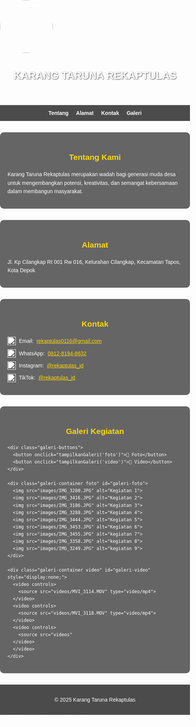 <!DOCTYPE html>
<html lang="id">
<head>
  <meta charset="UTF-8" />
  <meta name="viewport" content="width=device-width, initial-scale=1.0" />
  <title>Karang Taruna Rekaptulas</title>
  <style>
    /* ====== GAYA DASAR ====== */
    body {
      font-family: Tahoma, sans-serif;
      margin: 0;
      padding: 0;
      line-height: 1.6;
      color: #fff;
      background-image: url('images/IMG_20250902_142459[2].jpg');
      background-size: cover;
      background-position: center;
      background-attachment: fixed;
    }

    /* ====== HEADER ====== */
    header {
      display: flex;
      flex-direction: column;
      align-items: center;
      justify-content: center;
      background: rgba(0, 0, 0, 0.6);
      color: #fff;
      padding: 1.5rem 0;
    }

    .logo-container {
      width: 140px;
      height: 140px;
      overflow: hidden;
      border-radius: 50%;
      background: rgba(255,255,255,0.1);
      display: flex;
      justify-content: center;
      align-items: center;
      margin-bottom: 10px;
    }

    .logo {
      width: 100%;
      height: 100%;
      object-fit: cover;
    }

    h1 {
      text-align: center;
      font-size: 1.7rem;
      text-shadow: 1px 1px 3px rgba(0,0,0,0.7);
    }

    /* ====== NAVIGASI ====== */
    nav {
      display: flex;
      justify-content: center;
      background: rgba(0, 0, 0, 0.7);
      padding: 10px 0;
      gap: 20px;
      flex-wrap: wrap;
    }

    nav a {
      color: #fff;
      text-decoration: none;
      font-weight: bold;
      transition: color 0.3s;
    }

    nav a:hover {
      color: #ffd700;
    }

    /* ====== SECTION ====== */
    section {
      background: rgba(0, 0, 0, 0.6);
      margin: 30px auto;
      padding: 20px;
      max-width: 900px;
      border-radius: 10px;
      box-shadow: 0 0 10px rgba(255,255,255,0.2);
    }

    section h2 {
      text-align: center;
      color: #ffd700;
    }

    /* ====== GALERI ====== */
    .galeri-buttons {
      text-align: center;
      margin-bottom: 20px;
    }

    .galeri-buttons button {
      background: #ffd700;
      color: #000;
      border: none;
      padding: 10px 20px;
      margin: 0 10px;
      border-radius: 5px;
      font-weight: bold;
      cursor: pointer;
      transition: background 0.3s;
    }

    .galeri-buttons button:hover {
      background: #e0b800;
    }

    .galeri-container {
      display: grid;
      grid-template-columns: repeat(auto-fit, minmax(200px, 1fr));
      gap: 15px;
      justify-items: center;
    }

    .galeri-container img, .galeri-container video {
      width: 100%;
      height: 200px;
      border-radius: 10px;
      object-fit: cover;
      cursor: pointer;
      transition: transform 0.3s;
    }

    .galeri-container img:hover, .galeri-container video:hover {
      transform: scale(1.05);
    }

    /* ====== LIGHTBOX ====== */
    .lightbox {
      display: none;
      position: fixed;
      z-index: 999;
      left: 0;
      top: 0;
      width: 100%;
      height: 100%;
      background: rgba(0,0,0,0.9);
      justify-content: center;
      align-items: center;
    }

    .lightbox-content {
      max-width: 80%;
      max-height: 80%;
      border-radius: 10px;
    }

    .close {
      position: absolute;
      top: 20px;
      right: 40px;
      color: #fff;
      font-size: 40px;
      cursor: pointer;
    }

    /* ====== KONTAK ====== */
    #kontak ul {
      list-style: none;
      padding: 0;
    }

    #kontak li {
      margin-bottom: 10px;
      display: flex;
      align-items: center;
      gap: 8px;
    }

    .icon-sosmed {
      width: 22px;
      height: 22px;
      vertical-align: middle;
      filter: brightness(0) invert(1);
      transition: transform 0.2s, filter 0.3s;
    }

    .icon-sosmed:hover {
      transform: scale(1.1);
      filter: brightness(1) invert(0.2);
    }

    /* ====== FOOTER ====== */
    footer {
      text-align: center;
      padding: 15px;
      background: rgba(0, 0, 0, 0.7);
      color: #fff;
      margin-top: 20px;
    }

    a {
      color: #ffd700;
    }

    a:hover {
      text-decoration: underline;
    }

    /* RESPONSIVE */
    @media (max-width: 768px) {
      header {
        padding: 1rem;
      }
      .logo-container {
        width: 110px;
        height: 110px;
      }
      h1 {
        font-size: 1.3rem;
      }
    }
  </style>
</head>
<body>
  <header>
    <div class="logo-container">
      <img src="images/IMG_20250902_142459[2].jpg" alt="Logo Karang Taruna" class="logo" />
    </div>
    <h1>KARANG TARUNA REKAPTULAS</h1>
  </header>

  <nav>
    <a href="#tentang">Tentang</a>
    <a href="#alamat">Alamat</a>
    <a href="#kontak">Kontak</a>
    <a href="#galeri">Galeri</a>
  </nav>

  <section id="tentang">
    <h2>Tentang Kami</h2>
    <p>
      Karang Taruna Rekaptulas merupakan wadah bagi generasi muda desa untuk
      mengembangkan potensi, kreativitas, dan semangat kebersamaan dalam membangun masyarakat.
    </p>
  </section>

  <section id="alamat">
    <h2>Alamat</h2>
    <p>Jl. Kp Cilangkap Rt 001 Rw 016, Kelurahan Cilangkap, Kecamatan Tapos, Kota Depok</p>
  </section>

  <section id="kontak">
    <h2>Kontak</h2>
    <ul>
      <li>
        <img src="icons/email.png" class="icon-sosmed" alt="Email">
        Email: <a href="mailto:rekaptulas0116@gmail.com">rekaptulas0116@gmail.com</a>
      </li>
      <li>
        <img src="icons/whatsapp.png" class="icon-sosmed" alt="WhatsApp">
        WhatsApp: <a href="https://wa.me/6281281948632" target="_blank">0812-8194-8632</a>
      </li>
      <li>
        <img src="icons/instagram.png" class="icon-sosmed" alt="Instagram">
        Instagram: <a href="https://instagram.com/rekaptulas_id" target="_blank">@rekaptulas_id</a>
      </li>
      <li>
        <img src="icons/tiktok.png" class="icon-sosmed" alt="TikTok">
        TikTok: <a href="https://tiktok.com/@rekaptulas_id" target="_blank">@rekaptulas_id</a>
      </li>
    </ul>
  </section>

  <section id="galeri">
    <h2>Galeri Kegiatan</h2>

    <div class="galeri-buttons">
      <button onclick="tampilkanGaleri('foto')">📸 Foto</button>
      <button onclick="tampilkanGaleri('video')">🎥 Video</button>
    </div>

    <div class="galeri-container foto" id="galeri-foto">
      <img src="images/IMG_3280.JPG" alt="Kegiatan 1">
      <img src="images/IMG_3416.JPG" alt="Kegiatan 2">
      <img src="images/IMG_3186.JPG" alt="Kegiatan 3">
      <img src="images/IMG_3288.JPG" alt="Kegiatan 4">
      <img src="images/IMG_3444.JPG" alt="Kegiatan 5">
      <img src="images/IMG_3453.JPG" alt="Kegiatan 6">
      <img src="images/IMG_3455.JPG" alt="kegiatan 7">
      <img src="images/IMG_3358.JPG" alt="kegiatan 8">
      <img src="images/IMG_3249.JPG" alt="kegiatan 9">
    </div>

    <div class="galeri-container video" id="galeri-video" style="display:none;">
      <video controls>
        <source src="videos/MVI_3114.MOV" type="video/mp4">
      </video>
      <video controls>
        <source src="videos/MVI_3118.MOV" type="video/mp4">
      </video>
      <video controls>
        <source src="videos"
      </video>  
      </video>
    </div>
  </section>

  <footer>
    <p>© 2025 Karang Taruna Rekaptulas</p>
  </footer>

  <!-- LIGHTBOX -->
  <div id="lightbox" class="lightbox">
    <span class="close">&times;</span>
    <img class="lightbox-content" id="lightbox-img" alt="Foto diperbesar">
  </div>

  <script>
    // Lightbox
    const images = document.querySelectorAll('.galeri-container.foto img');
    const lightbox = document.getElementById('lightbox');
    const lightboxImg = document.getElementById('lightbox-img');
    const closeBtn = document.querySelector('.close');

    images.forEach(img => {
      img.addEventListener('click', () => {
        lightbox.style.display = 'flex';
        lightboxImg.src = img.src;
      });
    });

    closeBtn.addEventListener('click', () => {
      lightbox.style.display = 'none';
    });

    window.addEventListener('click', (e) => {
      if (e.target === lightbox) lightbox.style.display = 'none';
    });

    // Tombol Foto / Video
    function tampilkanGaleri(tipe) {
      const foto = document.getElementById('galeri-foto');
      const video = document.getElementById('galeri-video');

      if (tipe === 'foto') {
        foto.style.display = 'grid';
        video.style.display = 'none';
      } else {
        foto.style.display = 'none';
        video.style.display = 'grid';
      }
    }
  </script>
</body>
</html>
# RemajaCilangkapSatuEnamBelas
